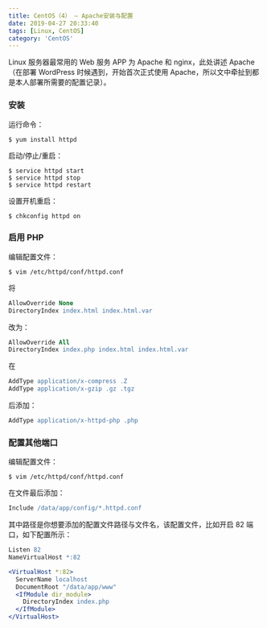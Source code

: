 ```yaml
---
title: CentOS（4） — Apache安装与配置
date: 2019-04-27 20:33:40
tags: [Linux, CentOS]
category: 'CentOS'
---
```


Linux 服务器最常用的 Web 服务 APP 为 Apache 和 nginx，此处讲述 Apache（在部署 WordPress 时候遇到，开始首次正式使用 Apache，所以文中牵扯到都是本人部署所需要的配置记录）。

### 安装

运行命令：

    $ yum install httpd

启动/停止/重启：

    $ service httpd start
    $ service httpd stop
    $ service httpd restart

设置开机重启：

    $ chkconfig httpd on

### 启用 PHP

编辑配置文件：

    $ vim /etc/httpd/conf/httpd.conf

将

```apache
AllowOverride None
DirectoryIndex index.html index.html.var
```

改为：

```apache
AllowOverride All
DirectoryIndex index.php index.html index.html.var
```

在

```apache
AddType application/x-compress .Z
AddType application/x-gzip .gz .tgz
```

后添加：

```apache
AddType application/x-httpd-php .php
```

### 配置其他端口

编辑配置文件：

    $ vim /etc/httpd/conf/httpd.conf

在文件最后添加：

```apache
Include /data/app/config/*.httpd.conf
```

其中路径是你想要添加的配置文件路径与文件名，该配置文件，比如开启 82 端口，如下配置所示：

```apache
Listen 82
NameVirtualHost *:82

<VirtualHost *:82>
  ServerName localhost
  DocumentRoot "/data/app/www"
  <IfModule dir_module>
    DirectoryIndex index.php
  </IfModule>
</VirtualHost>
```
